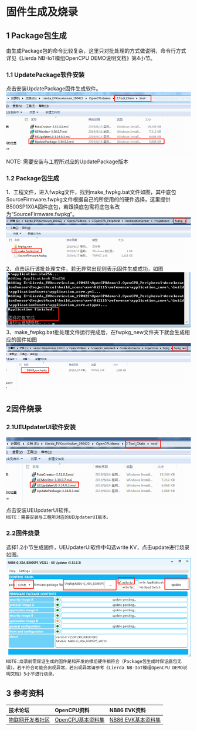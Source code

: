 #  固件生成及烧录

## 1 Package包生成

由生成Package包的命令比较复杂，这里只对批处理的方式做说明，命令行方式详见《Lierda NB-IoT模组OpenCPU DEMO说明文档》第4小节。  
### 1.1	UpdatePackage软件安装
点击安装UpdatePackage固件生成软件。
![图 固件生成01](../../Picture/固件生成01.png)  
NOTE: 需要安装与工程所对应的UpdatePackage版本  
### 1.2	Package包生成  
1、工程文件，进入fwpkg文件，找到make_fwpkg.bat文件如图，其中底包SourceFirmware.fwpkg文件根据自己的所使用的的硬件选择，这里提供B500SP1X0A固件底包，若跟换底包需将底包名改为“SourceFirmware.fwpkg”。 
 ![图 固件生成02](../../Picture/固件生成02.png) 
2、点击运行该批处理文件，若无异常出现则表示固件生成成功，如图 
 ![图 固件生成03](../../Picture/固件生成03.png) 
3、make_fwpkg.bat批处理文件运行完成后，在fwpkg_new文件夹下就会生成相应的固件如图
 ![图 固件生成04](../../Picture/固件生成04.png) 


## 2固件烧录
### 2.1UEUpdaterUI软件安装
![图 固件烧录01](../../Picture/固件烧录01.png)  
点击安装UEUpdaterUI软件。  
`NOTE：需要安装与工程所对应的UEUpdaterUI版本。`

### 2.2固件烧录
选择1.2小节生成固件，UEUpdaterUI软件中勾选write KV，点击update进行烧录如图。
![图 固件烧录02](../../Picture/固件烧录02.png)  
`NOTE:烧录前需保证生成的固件是和开发的模组硬件相符合（Package包生成时保证底包无误）。若不符合可能会出现异常，若出现异常请参考《Lierda NB-IoT模组OpenCPU DEMO说明文档》5小节进行烧录。`  

## 3 参考资料  

| 技术论坛 | OpenCPU资料 | NB86 EVK资料
| :----------- | :----------- | :----------- |
| [物联网开发者社区](http://bbs.lierda.com) |  [OpenCPU基本资料集](https://github.com/lierda-nb-iot-team/Lierda_OpenCPU_SDK) |  [NB86 EVK基本资料集](https://github.com/lierda-nb-iot-team/Lierda_NB86_EVK) |
